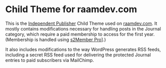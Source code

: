  Child Theme for raamdev.com
===========================

This is the [Independent Publisher](http://independentpublisher.me) Child Theme used on [raamdev.com](http://raamdev.com). 
It mostly contains modifications necessary for handling posts in the Journal category, which require a paid membership to access for the first year. (Membership is handled using [s2Member Pro](http://www.s2member.com/r/s2pro-raam/)].)

It also includes modifications to the way WordPress generates RSS feeds, including a secret RSS feed used for delivering the protected Journal entries to paid subscribers via MailChimp.
